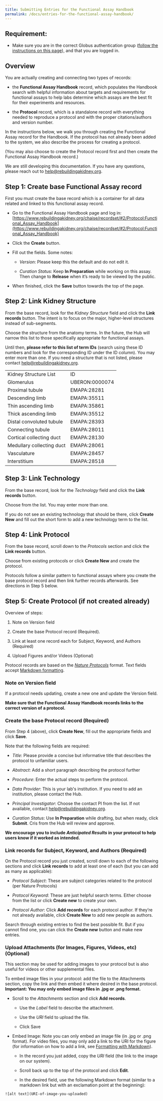 ```yaml
---
title: Submitting Entries for the Functional Assay Handbook
permalink: /docs/entries-for-the-functional-assay-handbook/
---
```



## Requirement:

* Make sure you are in the correct Globus authentication group ([follow the instructions on this page](accessing-gudmap-and-rbk-resources/)), and that you are logged in.

## Overview

You are actually creating and connecting two types of records:

* the **Functional Assay Handbook** record, which populates the Handbook search with helpful information about targets and requirements for functional assays to help labs determine which assays are the best fit for their experiments and resources.

* the **Protocol** record, which is a standalone record with everything needed to reproduce a protocol and with the proper citations/authors and version number.

In the instructions below, we walk you through creating the Functional Assay record for the Handbook. If the protocol has not already been added to the system, we also describe the process for creating a protocol.

(You may also choose to create the Protocol record first and then create the Functional Assay Handbook record.)

We are still developing this documentation. If you have any questions, please reach out to [help@rebuildingakidney.org](mailto:help@rebuildingakidney.org).

## Step 1: Create base Functional Assay record

First you must create the base record which is a container for all data related and linked to this functional assay record.

* Go to the Functional Assay Handbook page and log in: [https://www.rebuildingakidney.org/chaise/recordset/#2/Protocol:Functional_Assay_Handbook](https://www.rebuildingakidney.org/chaise/recordset/#2/Protocol:Functional_Assay_Handbook)

* Click the **Create** button.

* Fill out the fields. Some notes:

    * *Version*: Please keep this the default and do not edit it.

    * *Curation Status*: Keep **In Preparation** while working on this assay. Then change to **Release** when it’s ready to be viewed by the public.

* When finished, click the **Save** button towards the top of the page.

## Step 2: Link Kidney Structure

From the base record, look for the *Kidney Structure* field and click the **Link records** button. The intent is to focus on the major, higher-level structures instead of sub-segments.

Choose the structure from the anatomy terms. In the future, the Hub will narrow this list to those specifically appropriate for functional assays.

Until then, **please refer to this list of term IDs** (search using these ID numbers and look for the corresponding ID under the ID column). You may enter more than one. If you need a structure that is not listed, please contact [help@rebuildingakidney.org](mailto:help@rebuildingakidney.org).

<table>
  <tr>
    <td>Kidney Structure List</td>
    <td>ID</td>
  </tr>
  <tr>
    <td>Glomerulus</td>
    <td>UBERON:0000074</td>
  </tr>
  <tr>
    <td>Proximal tubule</td>
    <td>EMAPA:28281</td>
  </tr>
  <tr>
    <td>Descending limb</td>
    <td>EMAPA:35511</td>
  </tr>
  <tr>
    <td>Thin ascending limb</td>
    <td>EMAPA:35861</td>
  </tr>
  <tr>
    <td>Thick ascending limb</td>
    <td>EMAPA:35512</td>
  </tr>
  <tr>
    <td>Distal convoluted tubule</td>
    <td>EMAPA:28393</td>
  </tr>
  <tr>
    <td>Connecting tubule</td>
    <td>EMAPA:28011</td>
  </tr>
  <tr>
    <td>Cortical collecting duct</td>
    <td>EMAPA:28130</td>
  </tr>
  <tr>
    <td>Medullary collecting duct</td>
    <td>EMAPA:28061</td>
  </tr>
  <tr>
    <td>Vasculature</td>
    <td>EMAPA:28457</td>
  </tr>
  <tr>
    <td>Interstitium</td>
    <td>EMAPA:28518</td>
  </tr>
</table>


## Step 3: Link Technology

From the base record, look for the *Technology* field and click the **Link records** button.

Choose from the list. You may enter more than one.

If you do not see an existing technology that should be there, click **Create New** and fill out the short form to add a new technology term to the list.

## Step 4: Link Protocol

From the base record, scroll down to the *Protocols* section and click the **Link records** button.

Choose from existing protocols or click **Create New** and create the protocol.

Protocols follow a similar pattern to functional assays where you create the base protocol record and then link further records afterwards. See directions in Step 5 below.

## Step 5: Create Protocol (if not created already)

Overview of steps:

1. Note on Version field

2. Create the base Protocol record (Required).

3. Link at least one record each for Subject, Keyword, and Authors (Required)

4. Upload Figures and/or Videos (Optional)

Protocol records are based on the *[Nature Protocols](https://www.nature.com/nprot/for-authors/preparing-your-submission#protocol)* format. Text fields accept [Markdown formatting](/docs/formatting-with-markdown).

### Note on Version field

If a protocol needs updating, create a new one and update the Version field.

**Make sure that the Functional Assay Handbook records links to the correct version of a protocol.**

### Create the base Protocol record (Required)

From Step 4 (above), click **Create New**, fill out the appropriate fields and click **Save**.

Note that the following fields are required:

* *Title*: Please provide a concise but informative title that describes the protocol to unfamiliar users.

* *Abstract*: Add a short paragraph describing the protocol further

* *Procedure*: Enter the actual steps to perform the protocol.

* *Data Provider*: This is your lab's institution. If you need to add an institution, please contact the Hub.

* *Principal Investigator*: Choose the contact PI from the list. If not available, contact [help@rebuildingakidney.org](mailto:help@rebuildingakidney.org).

* *Curation Status*: Use **In Preparation** while drafting, but when ready, click **Submit**. Cris from the Hub will review and approve.

**We encourage you to include *Anticipated Results* in your protocol to help users know if it worked as intended.**


### Link records for Subject, Keyword, and Authors (Required)

On the Protocol record you just created, scroll down to each of the following sections and click **Link records** to add at least one of each (but you can add as many as applicable):

* *Protocol Subject*: These are subject categories related to the protocol (per Nature Protocols)

* *Protocol Keyword*: These are just helpful search terms. Either choose from the list or click **Create new** to create your own.

* *Protocol Author*: Click **Add records** for each protocol author. If they’re not already available, click **Create New** to add new people as authors.

Search through existing entries to find the best possible fit. But if you cannot find one, you can click the **Create new** button and make new entries.

### Upload Attachments (for Images, Figures, Videos, etc) (Optional)

This section may be used for adding images to your protocol but is also useful for videos or other supplemental files.

To embed image files in your protocol: add the file to the Attachments section, copy the link and then embed it where desired in the base protocol. **Important: You may only embed image files in .jpg or .png format.**

* Scroll to the *Attachments* section and click **Add records**.

    * Use the *Label* field to describe the attachment.

    * Use the *URI* field to upload the file.

    * Click Save

* Embed Image: Note you can only embed an image file (in .jpg or .png format). For video files, you may only add a link to the URI for the figure (for information on how to add a link, see [Formatting with Markdown](/docs/formatting-with-markdown)).

    * In the record you just added, copy the *URI* field (the link to the image on our system).

    * Scroll back up to the top of the protocol and click **Edit**.

    * In the desired field, use the following Markdown format (similar to a markdown link but with an exclamation point at the beginning):

```![alt text](URI-of-image-you-uploaded)```
